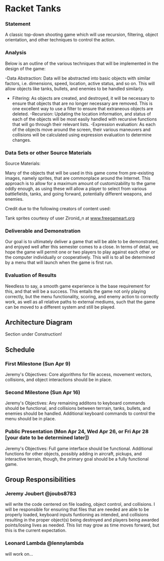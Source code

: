 # Racket Tanks

### Statement
A classic top-down shooting game which will  use recursion, filtering, object orientation, and other techniques to control the action.

### Analysis
Below is an outline of the various techniques that will be implemented in the design of the game:

-Data Abstraction: Data will be abstracted into basic objects with similar factors, i.e. dimensions, speed, location, active status, and so on. This will allow objects like tanks, bullets, and enemies to be handled similarly.
- Filtering: As objects are created, and destroyed, it will be necessary to ensure that objects that are no longer necessary are removed. This is one excellent way to use a filter to ensure that extraneous objects are deleted.
-Recursion: Updating the location information, and status of each of the objects will be most easily handled with recursive functions that will go through their relevant lists.
-Expression evaluation: As each of the objects move around the screen, their various maneuvers and collisions will be calculated using expression evaluation to determine changes.


### Data Sets or other Source Materials

Source Materials:

Many of the objects that will be used in this game come from pre-existing images, namely sprites, that are commonplace around the Internet. This approach is to allow for a maximum amount of customizability to the game oddly enough, as using these will allow a player to select from various battlefields, tanks, and going forward, potentially different weapons, and enemies.

Credit due to the following creators of content used:

Tank sprites courtesy of user Zironid_n at www.freegameart.org

### Deliverable and Demonstration

Our goal is to ultimately deliver a game that will be able to be demonstrated, and enjoyed well after this semester comes to a close. In terms of detail, we hope the game will permit one or two players to play against each other or the computer individually or cooperatively. This will is to all be determined by a menu that will launch when the game is first run. 

### Evaluation of Results

Needless to say, a smooth game experience is the base requirement for this, and that will be a success. This entails the game not only playing correctly, but the menu functionality, scoring, and enemy action to correctly work, as well as all relative paths to external mediums, such that the game can be moved to a different system and still be played.

## Architecture Diagram

Section under Construction!

## Schedule
### First Milestone (Sun Apr 9)
Jeremy's Objectives:
Core algorithms for file access, movement vectors, collisions, and object interactions should be in place. 

### Second Milestone (Sun Apr 16)
Jeremy's Objectives:
Any remaining additons to keyboard commands should be functional, and collisions between terrrain, tanks, bullets, and enemies should be handled. Additional keyboard commands to control the menu should be in place. 

### Public Presentation (Mon Apr 24, Wed Apr 26, or Fri Apr 28 [your date to be determined later])
Jeremy's Objectives:
Full game interface should be functional. Additional functions for other objects, possibly adding in aircraft, pickups, and interactive terrain, though, the primary goal should be a fully functional game.

## Group Responsibilities
### Jeremy Joubert @joubs8783
will write the code centered on file loading, object control, and collisions.
I will be responsible for ensuring that files that are needed are able to be properly loaded, keyboard inputs funtioning as intended, and collisions resulting in the proper object(s) being destroyed and players being awarded points/losing lives as needed. This list may grow as time moves forward, but this is the current expectation.

### Leonard Lambda @lennylambda
will work on...